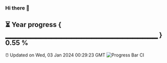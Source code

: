 ### Hi there 👋
⏳ Year progress { ▁▁▁▁▁▁▁▁▁▁▁▁▁▁▁▁▁▁▁▁▁▁▁▁▁▁▁▁▁▁ } 0.55 %
---
⏰ Updated on Wed, 03 Jan 2024 00:29:23 GMT
![Progress Bar CI](https://github.com/Moyi321/Moyi321/workflows/Progress%20Bar%20CI/badge.svg)
